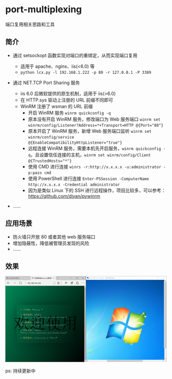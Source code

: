 # port-multiplexing
端口复用相关思路和工具

## 简介
* 通过 setsockopt 函数实现对端口的重绑定，从而实现端口复用
    * 适用于 apache、nginx、iis(<6.0) 等
    * `python lcx.py -l 192.168.1.222 -p 80 -r 127.0.0.1 -P 3389`
* 通过 NET.TCP Port Sharing 服务
    * iis 6.0 后微软提供的原生机制，适用于 iis(>6.0)
    * 在 HTTP.sys 驱动上注册的 URL 前缀不同即可
    * WinRM 注册了 wsman 的 URL 前缀
        * 开启 WinRM 服务 `winrm quickconfig -q`
        * 原本没有开启 WinRM 服务，修改端口为 Web 服务端口 `winrm set winrm/config/Listener?Address=*+Transport=HTTP @{Port="80"}`
        * 原本开启了 WinRM 服务，新增 Web 服务端口监听 `winrm set winrm/config/service @{EnableCompatibilityHttpListener="true"}`
        * 远程连接 WinRM 服务，需要本机先开启服务，`winrm quickconfig -q`，且设置信任连接的主机，`winrm set winrm/config/Client @{TrustedHosts="*"}`
        * 使用 CMD 进行连接 `winrs -r:http://x.x.x.x -u:administrator -p:pass cmd`
        * 使用 PowerShell 进行连接 `Enter-PSSession -ComputerName http://x.x.x.x -Credential administrator`
        * 因为是类似 Linux 下的 SSH 进行远程操作，项目比较多，可以参考：https://github.com/diyan/pywinrm

* ......

## 应用场景
* 防火墙只开放 80 或者其他 web 服务端口
* 增加隐蔽性，降低被管理员发现的风险
* ......

## 效果
<img src=./pics/pic1.png>

ps: 持续更新中